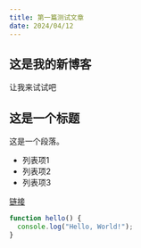 ```yaml
---
title: 第一篇测试文章
date: 2024/04/12
---
```


## 这是我的新博客

让我来试试吧

## 这是一个标题

这是一个段落。

- 列表项1
- 列表项2
- 列表项3

[链接](https://www.example.com)


```javascript
function hello() {
  console.log("Hello, World!");
}
```
  

